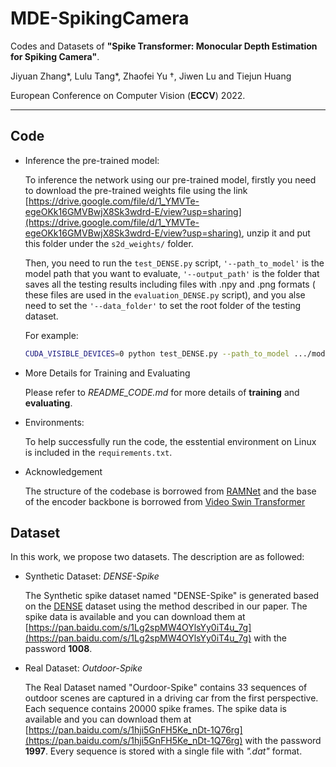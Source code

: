 # MDE-SpikingCamera

Codes and Datasets of **"Spike Transformer: Monocular Depth Estimation for Spiking Camera"**.

Jiyuan Zhang*, Lulu Tang*, Zhaofei Yu $\dagger$, Jiwen Lu and Tiejun Huang

 European Conference on Computer Vision (**ECCV**) 2022.
 ______________________________________________________________

## Code

* Inference the pre-trained model:
    
    To inference the network using our pre-trained model, firstly you need to download the pre-trained weights file using the link [https://drive.google.com/file/d/1_YMVTe-egeOKk16GMVBwjX8Sk3wdrd-E/view?usp=sharing](https://drive.google.com/file/d/1_YMVTe-egeOKk16GMVBwjX8Sk3wdrd-E/view?usp=sharing), unzip it and put this folder under the `s2d_weights/` folder.

    Then, you need to run the `test_DENSE.py` script, `'--path_to_model'` is the model path that you want to evaluate, `'--output_path'` is the folder that saves all the testing results including files with .npy and .png formats ( these files are used in the `evaluation_DENSE.py` script), and you alse need to set the `'--data_folder'` to set the root folder of the testing dataset.

    For example:

    ```bash
    CUDA_VISIBLE_DEVICES=0 python test_DENSE.py --path_to_model .../model_best.pth.tar --output_path ... --data_folder .../DENSE/test/
    ```
* More Details for Training and Evaluating
    
    Please refer to *README_CODE.md* for more details of **training** and **evaluating**.

* Environments:

    To help successfully run the code, the esstential environment on Linux is included in the `requirements.txt`.

* Acknowledgement
    
    The structure of the codebase is borrowed from [RAMNet](https://rpg.ifi.uzh.ch/RAMNet.html) and the base of the encoder backbone is borrowed from  [Video Swin Transformer](https://github.com/SwinTransformer/Video-Swin-Transformer)

## Dataset

In this work, we propose two datasets. The description are as followed: 

* Synthetic Dataset: *DENSE-Spike*

    The Synthetic spike dataset named "DENSE-Spike" is generated based on the [DENSE](https://rpg.ifi.uzh.ch/E2DEPTH.html) dataset using the method described in our paper. The spike data is available and you can download them at [https://pan.baidu.com/s/1Lg2spMW4OYlsYy0iT4u_7g](https://pan.baidu.com/s/1Lg2spMW4OYlsYy0iT4u_7g) with the password **1008**.

* Real Dataset: *Outdoor-Spike*

    The Real Dataset named "Ourdoor-Spike" contains 33 sequences of outdoor scenes are captured in a driving car from the first perspective. Each sequence contains 20000 spike frames. The spike data is available and you can download them at [https://pan.baidu.com/s/1hji5GnFH5Ke_nDt-1Q76rg](https://pan.baidu.com/s/1hji5GnFH5Ke_nDt-1Q76rg) with the password **1997**. Every sequence is stored with a single file with *".dat"* format.